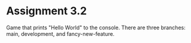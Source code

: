 # Assignment 3.2

Game that prints "Hello World" to the console.
There are three branches: main, development, and fancy-new-feature.
